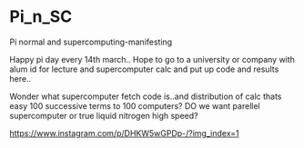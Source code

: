 # Pi_n_SC
Pi normal and supercomputing-manifesting

Happy pi day every 14th march.. Hope to go to a university or company with alum id for lecture and supercomputer calc and put up code and results here..

Wonder what supercomputer fetch code is..and distribution of calc thats easy 100 successive terms to 100 computers? DO we want parellel supercomputer or true liquid nitrogen high speed?

https://www.instagram.com/p/DHKW5wGPDp-/?img_index=1
